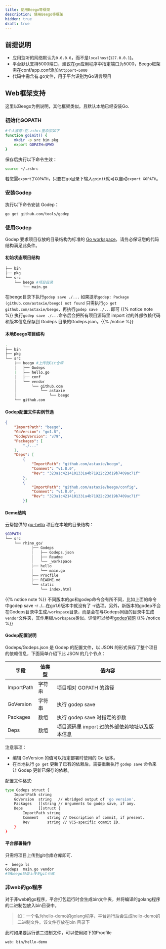 ```yaml
---
title: 使用Beego等框架
description: 使用Beego等框架
hidden: true
draft: true
---
```


## 前提说明

- 应用监听的网络默认为`0.0.0.0`，而不是`localhost`(`127.0.0.1`)。
- 平台默认支持5000端口，建议在go应用程序中指定端口为5000，Beego框架需在conf/app.conf添加`httpport=5000`
- 代码中需含有.go文件，用于平台识别为Go语言项目

## Web框架支持

这里以Beego为例说明，其他框架类似。且默认本地已经安装Go.

### 初始化GOPATH



```bash
#个人推荐:在.zshrc里添加如下
function goinit() {
    mkdir -p src bin pkg
    export GOPATH=$PWD
}
```
保存后执行以下命令生效：



```bash
source ~/.zshrc
```

若您需`export了GOPATH`，只要在go目录下输入`goinit`就可以自动`export GOPATH`。

### 安装Godep

执行以下命令安装 Godep：



```bash
go get github.com/tools/godep
```

### 使用Godep

Godep 要求项目存放的目录结构为标准的 [Go workspace](https://golang.org/doc/code.html#Workspaces)，请务必保证您的代码结构满足此条件。

#### 初始状态项目结构

```bash
├── bin
├── pkg
└── src
    └── beego #项目目录
        └── main.go
```

在beego目录下执行`godep save ./...`
如果提示`godep: Package (github.com/astaxie/beego) not found`
只需执行`go get github.com/astaxie/beego`，再执行`godep save ./...`即可
{{% notice note %}}
执行`godep save ./...`命令后会把所有项目源码里 import 过的外部依赖代码和版本信息保存到 Godeps 目录的Godeps.json。{{% /notice %}}

#### 本地Beego项目结构

```bash
.
├── bin
├── pkg
└── src
    ├── beego #上传到Git仓库
    │   ├── Godeps
    |   ├── hello.go
    │   ├── conf
    │   └── vendor
    │       └── github.com
    │           └── astaxie
    │               └── beego
    └── github.com
```

#### Godep配置文件实例节选

```json
{
	"ImportPath": "beego",
	"GoVersion": "go1.8",
	"GodepVersion": "v79",
	"Packages": [
		"./..."
	],
	"Deps": [
		{
			"ImportPath": "github.com/astaxie/beego",
			"Comment": "v1.8.0",
			"Rev": "323a1c4214101331a4b71922c23d19b7409ac71f"
		},
		{
			"ImportPath": "github.com/astaxie/beego/config",
			"Comment": "v1.8.0",
			"Rev": "323a1c4214101331a4b71922c23d19b7409ac71f"
		}]
```

#### Demo结构

云帮提供的 [go-hello](http://code.goodrain.com/demo/go-hello/tree/master) 项目在本地的目录结构：

```bash
$GOPATH
└── src
    └── rhino_go/
            ├── Godeps
            │   ├── Godeps.json
            │   ├── Readme
            │   └── _workspace
            ├── hello
            │   └── main.go
            ├── Procfile
            ├── README.md
            └── static
                └── index.html
```
{{% notice note %}}
不同版本的go和godep命令会有所不同，比如上面的命令中godep save -r ./...在go1.6版本中就没有了 -r选项。另外，新版本的godep不会在Godeps目录中生成`/workspace`目录，而是会在与Godeps同级的目录中生成`vendor`文件夹，其作用根`/workspace`类似。详情可以参考[godep官网](https://github.com/tools/godep)
{{% /notice %}}

#### Godep配置说明

Godeps/Godeps.json 是 Godep 的配置文件，以 JSON 的形式保存了整个项目的依赖信息，下面简单介绍下此 JSON 的几个节点：

| 字段         | 值类型  | 值内容                         |
| ---------- | ---- | --------------------------- |
| ImportPath | 字符串  | 项目相对 GOPATH 的路径             |
| GoVersion  | 字符串  | 执行 godep save               |
| Packages   | 数组   | 执行 godep save 时指定的参数        |
| Deps       | 数组   | 项目源码里 import 过的外部依赖地址以及版本信息 |

注意事项：

- 编辑 GoVersion 的值可以指定部署时使用的 Go 版本。
- 在本地执行 `go get` 更新了已有的依赖后，需要重新执行 `godep save` 命令来让 Godep 更新已保存的依赖。

配置文件格式:



```bash
type Godeps struct {
    ImportPath string
    GoVersion  string   // Abridged output of 'go version'.
    Packages   []string // Arguments to godep save, if any.
    Deps       []struct {
        ImportPath string
        Comment    string // Description of commit, if present.
        Rev        string // VCS-specific commit ID.
    }
}
```

#### 平台部署操作

只需将项目上传到git仓库仓库即可.

```bash
➜  beego ls
Godeps  main.go vendor
#将beego目录上传到git仓库
```

### 非web的go程序

对于非web的go程序，平台打包运行时会生成bin文件夹，并将编译的golang程序的二进制包放入bin目录中。

> 如：一个名为hello-demo的golang程序，平台运行后会生成hello-demo的二进制文件。该文件存放在bin 目录下

此时如果要运行该二进制文件，可以使用如下的Procfile



```bash
web: bin/hello-demo
```